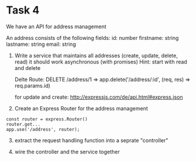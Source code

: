 # Task 4

We have an API for address management

An address consists of the following fields:
id: number
firstname: string
lastname: string
email: string

1. Write a service that maintains all addresses (create, update, delete, read)
   it should work asynchronous (with promises)
   Hint: start with read and delete

   Delte Route: DELETE /address/1 => app.delete('/address/:id', (req, res) => req.params.id)

   for update and create: http://expressjs.com/de/api.html#express.json

2. Create an Express Router for the address management

```
const router = express.Router()
router.get...
app.use('/address', router);
```

3. extract the request handling function into a seprate "controller"

4. wire the controller and the service together
